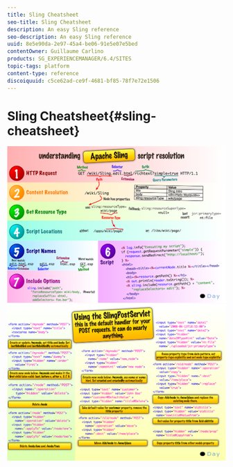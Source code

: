 ```yaml
---
title: Sling Cheatsheet
seo-title: Sling Cheatsheet
description: An easy Sling reference
seo-description: An easy Sling reference
uuid: 8e5e90da-2e97-45a4-be06-91e5e07e5bed
contentOwner: Guillaume Carlino
products: SG_EXPERIENCEMANAGER/6.4/SITES
topic-tags: platform
content-type: reference
discoiquuid: c5ce62ad-ce9f-4681-bf85-78f7e72e1506
---
```


# Sling Cheatsheet{#sling-cheatsheet}

 ![](assets/chlimage_1-97.png) ![](assets/chlimage_1-98.png)

